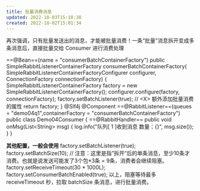 ```yaml
---
title: 批量消费消息
updated: 2022-10-03T15:18:38
created: 2022-10-02T15:01:34
---
```


再次强调，只有批量发送出的消息，才能被批量消费！一条“批量”消息拆开变成多条消息后，直接批量交给 Consumer 进行消费处理

==@Bean==(name = "consumerBatchContainerFactory")
public SimpleRabbitListenerContainerFactory consumerBatchContainerFactory(
SimpleRabbitListenerContainerFactoryConfigurer configurer, ConnectionFactory connectionFactory) {
SimpleRabbitListenerContainerFactory factory = new SimpleRabbitListenerContainerFactory();
configurer.configure(factory, connectionFactory);
factory.setBatchListener(true); // \<X\> 额外添加批量消费的属性
return factory;
}
@Slf4j
@Component
==@RabbitListener==(queues = "demo04q1",containerFactory = "consumerBatchContainerFactory")
public class Demo04Consumer {
==@RabbitHandler==
public void onMsg(List\<String\> msg) {
log.info("队列\[ 1 \]收到消息 数量：{}", msg.size());
}
}

**其他配置，一般会使用**
factory.setBatchListener(true);
factory.setBatchSize(10); // 注意：这里是指”拆开“后的单条消息，至少10条才消费。也就是说发送可能发了3个包\*3条 = 9条，消费者会继续阻塞。
factory.setReceiveTimeout(30 \* 1000L);
factory.setConsumerBatchEnabled(true);
以上，阻塞等待最多 receiveTimeout 秒，拉取 batchSize 条消息，进行批量消费。
